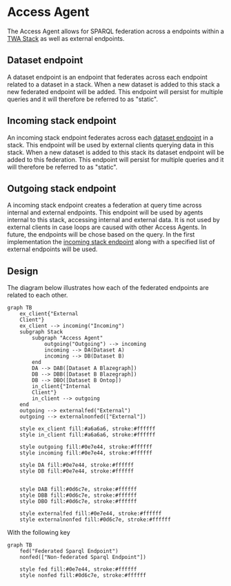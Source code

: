 # Access Agent

The Access Agent allows for SPARQL federation across a endpoints within a [TWA Stack](https://github.com/TheWorldAvatar/stack) as well as external endpoints.

## Dataset endpoint

A dataset endpoint is an endpoint that federates across each endpoint related to a dataset in a stack.
When a new dataset is added to this stack a new federated endpoint will be added.
This endpoint will persist for multiple queries and it will therefore be referred to as "static".

## Incoming stack endpoint

An incoming stack endpoint federates across each [dataset endpoint](#dataset-endpoint) in a stack.
This endpoint will be used by external clients querying data in this stack.
When a new dataset is added to this stack its dataset endpoint will be added to this federation.
This endpoint will persist for multiple queries and it will therefore be referred to as "static".

## Outgoing stack endpoint

A incoming stack endpoint creates a federation at query time across internal and external endpoints.
This endpoint will be used by agents internal to this stack, accessing internal and external data.
It is not used by external clients in case loops are caused with other Access Agents.
In future, the endpoints will be chose based on the query.
In the first implementation the [incoming stack endpoint](#incoming-stack-endpoint) along with a specified list of external endpoints will be used.

## Design

The diagram below illustrates how each of the federated endpoints are related to each other.

```mermaid
graph TB
    ex_client{"External
    Client"}
    ex_client --> incoming("Incoming")
    subgraph Stack
        subgraph "Access Agent"
            outgoing("Outgoing") --> incoming
            incoming --> DA(Dataset A)
            incoming --> DB(Dataset B)
        end
        DA --> DAB([Dataset A Blazegraph])
        DB --> DBB([Dataset B Blazegraph])
        DB --> DBO([Dataset B Ontop])
        in_client{"Internal
        Client"}
        in_client --> outgoing
    end
    outgoing --> externalfed("External")
    outgoing --> externalnonfed(["External"])

    style ex_client fill:#a6a6a6, stroke:#ffffff
    style in_client fill:#a6a6a6, stroke:#ffffff

    style outgoing fill:#0e7e44, stroke:#ffffff
    style incoming fill:#0e7e44, stroke:#ffffff

    style DA fill:#0e7e44, stroke:#ffffff
    style DB fill:#0e7e44, stroke:#ffffff


    style DAB fill:#0d6c7e, stroke:#ffffff
    style DBB fill:#0d6c7e, stroke:#ffffff
    style DBO fill:#0d6c7e, stroke:#ffffff
    
    style externalfed fill:#0e7e44, stroke:#ffffff
    style externalnonfed fill:#0d6c7e, stroke:#ffffff
```

With the following key

```mermaid
graph TB
    fed("Federated Sparql Endpoint")
    nonfed(["Non-federated Sparql Endpoint"])

    style fed fill:#0e7e44, stroke:#ffffff
    style nonfed fill:#0d6c7e, stroke:#ffffff
```
